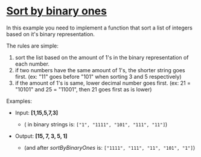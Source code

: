 # [Sort by binary ones](https://www.codewars.com/kata/sort-by-binary-ones "https://www.codewars.com/kata/59eb28fb0a2bffafbb0000d6")

In this example you need to implement a function that sort a list of integers based on it's binary representation. 

The rules are simple:

  1. sort the list based on the amount of 1's in the binary representation of each number. 
  2. if two numbers have the same amount of 1's, the shorter string goes first. (ex: "11" goes before "101" when sorting 3 and 5 respectively)
  3. if the amount of 1's is same, lower decimal number goes first. (ex:  21 = "10101" and 25 = "11001", then 21 goes first as is lower) 

Examples:

  - Input: **[1,15,5,7,3]** 
    - ( in binary strings is: `["1", "1111", "101", "111", "11"]`)


  - Output: **[15, 7, 3, 5, 1]**
    - (and after _sortByBinaryOnes_ is: `["1111", "111", "11", "101", "1"]`)

